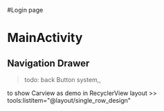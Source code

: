 #Login page

# MainActivity

## Navigation Drawer

> todo:  back Button system,,

to show Carview as demo in RecyclerView layout >>    tools:listitem="@layout/single_row_design"